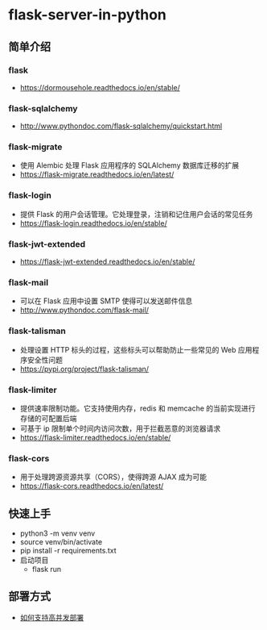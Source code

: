 # flask-server-in-python

## 简单介绍

### flask

- https://dormousehole.readthedocs.io/en/stable/

### flask-sqlalchemy

- http://www.pythondoc.com/flask-sqlalchemy/quickstart.html

### flask-migrate

- 使用 Alembic 处理 Flask 应用程序的 SQLAlchemy 数据库迁移的扩展
- https://flask-migrate.readthedocs.io/en/latest/

### flask-login

- 提供 Flask 的用户会话管理。它处理登录，注销和记住用户会话的常见任务
- https://flask-login.readthedocs.io/en/stable/

### flask-jwt-extended

- https://flask-jwt-extended.readthedocs.io/en/stable/

### flask-mail

- 可以在 Flask 应用中设置 SMTP 使得可以发送邮件信息
- http://www.pythondoc.com/flask-mail/

### flask-talisman

- 处理设置 HTTP 标头的过程，这些标头可以帮助防止一些常见的 Web 应用程序安全性问题
- https://pypi.org/project/flask-talisman/

### flask-limiter

- 提供速率限制功能。它支持使用内存，redis 和 memcache 的当前实现进行存储的可配置后端
- 可基于 ip 限制单个时间内访问次数，用于拦截恶意的浏览器请求
- https://flask-limiter.readthedocs.io/en/stable/

### flask-cors

- 用于处理跨源资源共享（CORS），使得跨源 AJAX 成为可能
- https://flask-cors.readthedocs.io/en/latest/

## 快速上手

- python3 -m venv venv
- source venv/bin/activate
- pip install -r requirements.txt
- 启动项目
  - flask run

## 部署方式

- [如何支持高并发部署](./doc/deploy.md)
